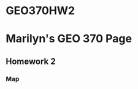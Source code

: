 # GEO370HW2
<html lang="en">
<head>
    <meta charset="UTF-8">
    <meta name="viewport" content="width=device-width, initial-scale=1.0">
</head>
<body>
    <H1>Marilyn's GEO 370 Page </H1>
   <h2>Homework 2</h2>
   <H3>Map</H3>
   <img src="./pngs/homework2new.png" alt="">  
</body>
</html>
